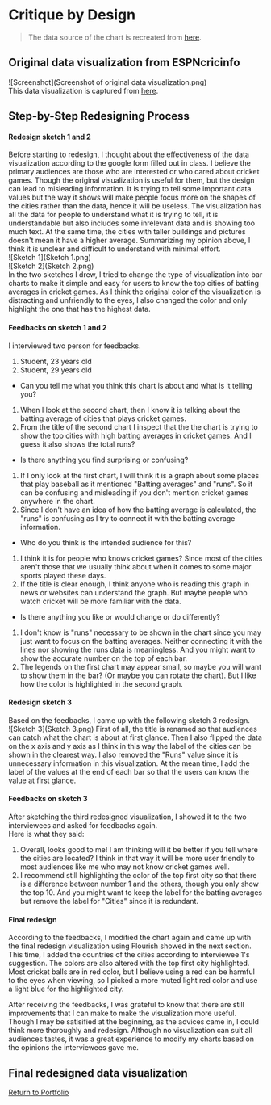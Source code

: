 # Critique by Design
>  The data source of the chart is recreated from [here](https://runrepeat.com/your-city-cricket-world-cup-rankings).  

## Original data visualization from ESPNcricinfo
![Screenshot](Screenshot of original data visualization.png)  
This data visualization is captured from [here](https://www.espncricinfo.com/story/which-top-cricket-city-would-win-the-world-cup-1196522).  
  
## Step-by-Step Redesigning Process
#### Redesign sketch 1 and 2
Before starting to redesign, I thought about the effectiveness of the data visualization according to the google form filled out in class. I believe the primary audiences are those who are interested or who cared about cricket games. Though the original visualization is useful for them, but the design can lead to misleading information. It is trying to tell some important data values but the way it shows will make people focus more on the shapes of the cities rather than the data, hence it will be useless. The visualization has all the data for people to understand what it is trying to tell, it is understandable but also includes some inrelevant data and is showing too much text. At the same time, the cities with taller buildings and pictures doesn't mean it have a higher average. Summarizing my opinion above, I think it is unclear and difficult to understand with minimal effort.  
![Sketch 1](Sketch 1.png)  
![Sketch 2](Sketch 2.png)  
In the two sketches I drew, I tried to change the type of visualization into bar charts to make it simple and easy for users to know the top cities of batting averages in cricket games. As I think the original color of the visualization is distracting and unfriendly to the eyes, I also changed the color and only highlight the one that has the highest data.  
  
#### Feedbacks on sketch 1 and 2
I interviewed two person for feedbacks. 
1. Student, 23 years old
2. Student, 29 years old
  
- Can you tell me what you think this chart is about and what is it telling you?  
1.  When I look at the second chart, then I know it is talking about the batting average of cities that plays cricket games.  
2. From the title of the second chart I inspect that the the chart is trying to show the top cities with high batting averages in cricket games. And I guess it also shows the total runs?  
  
- Is there anything you find surprising or confusing?  
1. If I only look at the first chart, I will think it is a graph about some places that play baseball as it mentioned "Batting averages" and "runs". So it can be confusing and misleading if you don't mention cricket games anywhere in the chart.  
2. Since I don't have an idea of how the batting average is calculated, the "runs" is confusing as I try to connect it with the batting average information.  
  
- Who do you think is the intended audience for this?  
1. I think it is for people who knows cricket games? Since most of the cities aren't those that we usually think about when it comes to some major sports played these days.  
2. If the title is clear enough, I think anyone who is reading this graph in news or websites can understand the graph. But maybe people who watch cricket will be more familiar with the data.  
  
- Is there anything you like or would change or do differently?  
1. I don't know is "runs" necessary to be shown in the chart since you may just want to focus on the batting averages. Neither connecting it with the lines nor showing the runs data is meaningless. And you might want to show the accurate number on the top of each bar.  
2. The legends on the first chart may appear small, so maybe you will want to show them in the bar? (Or maybe you can rotate the chart). But I like how the color is highlighted in the second graph.  
  
#### Redesign sketch 3
Based on the feedbacks, I came up with the following sketch 3 redesign.  
![Sketch 3](Sketch 3.png)
First of all, the title  is renamed so that audiences can catch what the chart is about at first glance. Then I also flipped the data on the x axis and y axis as I think in this way the label of the cities can be shown in the clearest way. I also removed the "Runs" value since it is unnecessary information in this visualization. At the mean time, I add the label of the values at the end of each bar so that the users can know the value at first glance.  
  
#### Feedbacks on sketch 3
After sketching the third redesigned visualization, I showed it to the two interviewees and asked for feedbacks again.  
Here is what they said:  
1. Overall, looks good to me! I am thinking will it be better if you tell where the cities are located? I think in that way it will be more user friendly to most audiences like me who may not know cricket games well.
2. I recommend still highlighting the color of the top first city so that there is a difference between number 1 and the others, though you only show the top 10. And you might want to keep the label for the batting averages but remove the label for "Cities" since it is redundant.  

#### Final redesign
According to the feedbacks, I modified the chart again and came up with the final redesign visualization using Flourish showed in the next section. This time, I added the countries of the cities according to interviewee 1's suggestion. The colors are also altered with the top first city highlighted. Most cricket balls are in red color, but I believe using a red can be harmful to the eyes when viewing, so I picked a more muted light red color and use a light blue for the highlighted city.

After receiving the feedbacks, I was grateful to know that there are still improvements that I can make to make the visualization more useful. Though I may be satisified at the beginning, as the advices came in, I could think more thoroughly and redesign. Although no visualization can suit all audiences tastes, it was a great experience to modify my charts based on the opinions the interviewees gave me.

## Final redesigned data visualization  
<div class="flourish-embed flourish-chart" data-src="visualisation/11802985"><script src="https://public.flourish.studio/resources/embed.js"></script></div>

[Return to Portfolio](https://andreywc.github.io/94870-portfolio/)
